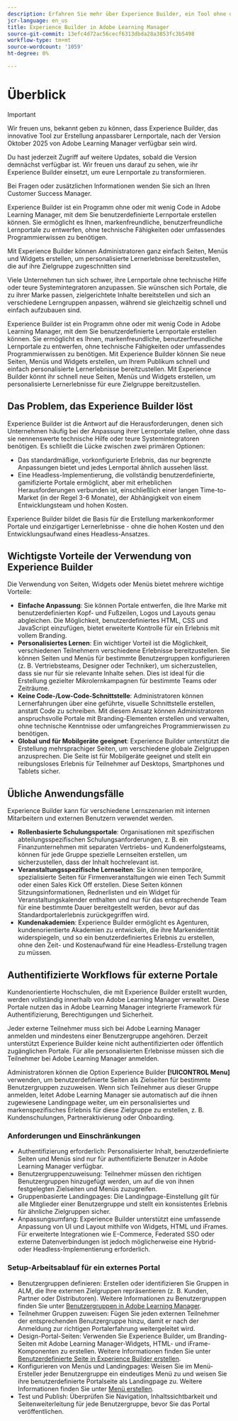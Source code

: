 ```yaml
---
description: Erfahren Sie mehr über Experience Builder, ein Tool ohne oder mit geringem Code in Adobe Learning Manager, mit dem Administratoren Seiten mit Branding-Elementen und benutzerfreundliche Inhalte ohne technische Kenntnisse entwerfen und veröffentlichen können.
jcr-language: en_us
title: Experience Builder in Adobe Learning Manager
source-git-commit: 13efc4d72ac56cecf6313dbda28a3853fc3b5498
workflow-type: tm+mt
source-wordcount: '1059'
ht-degree: 0%

---
```



# Überblick

>[!IMPORTANT]
>
>Wir freuen uns, bekannt geben zu können, dass Experience Builder, das innovative Tool zur Erstellung anpassbarer Lernportale, nach der Version Oktober 2025 von Adobe Learning Manager verfügbar sein wird.
>
>Du hast jederzeit Zugriff auf weitere Updates, sobald die Version demnächst verfügbar ist. Wir freuen uns darauf zu sehen, wie ihr Experience Builder einsetzt, um eure Lernportale zu transformieren.
>
>Bei Fragen oder zusätzlichen Informationen wenden Sie sich an Ihren Customer Success Manager.

Experience Builder ist ein Programm ohne oder mit wenig Code in Adobe Learning Manager, mit dem Sie benutzerdefinierte Lernportale erstellen können. Sie ermöglicht es Ihnen, markenfreundliche, benutzerfreundliche Lernportale zu entwerfen, ohne technische Fähigkeiten oder umfassendes Programmierwissen zu benötigen.

Mit Experience Builder können Administratoren ganz einfach Seiten, Menüs und Widgets erstellen, um personalisierte Lernerlebnisse bereitzustellen, die auf ihre Zielgruppe zugeschnitten sind

Viele Unternehmen tun sich schwer, ihre Lernportale ohne technische Hilfe oder teure Systemintegratoren anzupassen. Sie wünschen sich Portale, die zu ihrer Marke passen, zielgerichtete Inhalte bereitstellen und sich an verschiedene Lerngruppen anpassen, während sie gleichzeitig schnell und einfach aufzubauen sind.

Experience Builder ist ein Programm ohne oder mit wenig Code in Adobe Learning Manager, mit dem Sie benutzerdefinierte Lernportale erstellen können. Sie ermöglicht es Ihnen, markenfreundliche, benutzerfreundliche Lernportale zu entwerfen, ohne technische Fähigkeiten oder umfassendes Programmierwissen zu benötigen.
Mit Experience Builder können Sie neue Seiten, Menüs und Widgets erstellen, um Ihrem Publikum schnell und einfach personalisierte Lernerlebnisse bereitzustellen. Mit Experience Builder könnt ihr schnell neue Seiten, Menüs und Widgets erstellen, um personalisierte Lernerlebnisse für eure Zielgruppe bereitzustellen.

## Das Problem, das Experience Builder löst

Experience Builder ist die Antwort auf die Herausforderungen, denen sich Unternehmen häufig bei der Anpassung ihrer Lernportale stellen, ohne dass sie nennenswerte technische Hilfe oder teure Systemintegratoren benötigen. Es schließt die Lücke zwischen zwei primären Optionen:

* Das standardmäßige, vorkonfigurierte Erlebnis, das nur begrenzte Anpassungen bietet und jedes Lernportal ähnlich aussehen lässt.
* Eine Headless-Implementierung, die vollständig benutzerdefinierte, gamifizierte Portale ermöglicht, aber mit erheblichen Herausforderungen verbunden ist, einschließlich einer langen Time-to-Market (in der Regel 3-6 Monate), der Abhängigkeit von einem Entwicklungsteam und hohen Kosten.

Experience Builder bildet die Basis für die Erstellung markenkonformer Portale und einzigartiger Lernerlebnisse - ohne die hohen Kosten und den Entwicklungsaufwand eines Headless-Ansatzes.

## Wichtigste Vorteile der Verwendung von Experience Builder

Die Verwendung von Seiten, Widgets oder Menüs bietet mehrere wichtige Vorteile:

* **Einfache Anpassung**: Sie können Portale entwerfen, die Ihre Marke mit benutzerdefinierten Kopf- und Fußzeilen, Logos und Layouts genau abgleichen. Die Möglichkeit, benutzerdefiniertes HTML, CSS und JavaScript einzufügen, bietet erweiterte Kontrolle für ein Erlebnis mit vollem Branding.
* **Personalisiertes Lernen**: Ein wichtiger Vorteil ist die Möglichkeit, verschiedenen Teilnehmern verschiedene Erlebnisse bereitzustellen. Sie können Seiten und Menüs für bestimmte Benutzergruppen konfigurieren (z. B. Vertriebsteams, Designer oder Techniker), um sicherzustellen, dass sie nur für sie relevante Inhalte sehen. Dies ist ideal für die Erstellung gezielter Mikrolernkampagnen für bestimmte Teams oder Zeiträume.
* **Keine Code-/Low-Code-Schnittstelle**: Administratoren können Lernerfahrungen über eine geführte, visuelle Schnittstelle erstellen, anstatt Code zu schreiben. Mit diesem Ansatz können Administratoren anspruchsvolle Portale mit Branding-Elementen erstellen und verwalten, ohne technische Kenntnisse oder umfangreiches Programmierwissen zu benötigen.
* **Global und für Mobilgeräte geeignet**: Experience Builder unterstützt die Erstellung mehrsprachiger Seiten, um verschiedene globale Zielgruppen anzusprechen. Die Seite ist für Mobilgeräte geeignet und stellt ein reibungsloses Erlebnis für Teilnehmer auf Desktops, Smartphones und Tablets sicher.

## Übliche Anwendungsfälle

Experience Builder kann für verschiedene Lernszenarien mit internen Mitarbeitern und externen Benutzern verwendet werden.

* **Rollenbasierte Schulungsportale**: Organisationen mit spezifischen abteilungsspezifischen Schulungsanforderungen, z. B. ein Finanzunternehmen mit separaten Vertriebs- und Kundenerfolgsteams, können für jede Gruppe spezielle Lernseiten erstellen, um sicherzustellen, dass der Inhalt hochrelevant ist.
* **Veranstaltungsspezifische Lernseiten**: Sie können temporäre, spezialisierte Seiten für Firmenveranstaltungen wie einen Tech Summit oder einen Sales Kick Off erstellen. Diese Seiten können Sitzungsinformationen, Rednerlisten und ein Widget für Veranstaltungskalender enthalten und nur für das entsprechende Team für eine bestimmte Dauer bereitgestellt werden, bevor auf das Standardportalerlebnis zurückgegriffen wird.
* **Kundenakademien**: Experience Builder ermöglicht es Agenturen, kundenorientierte Akademien zu entwickeln, die ihre Markenidentität widerspiegeln, und so ein benutzerdefiniertes Erlebnis zu erstellen, ohne den Zeit- und Kostenaufwand für eine Headless-Erstellung tragen zu müssen.

## Authentifizierte Workflows für externe Portale

Kundenorientierte Hochschulen, die mit Experience Builder erstellt wurden, werden vollständig innerhalb von Adobe Learning Manager verwaltet. Diese Portale nutzen das in Adobe Learning Manager integrierte Framework für Authentifizierung, Berechtigungen und Sicherheit.

Jeder externe Teilnehmer muss sich bei Adobe Learning Manager anmelden und mindestens einer Benutzergruppe angehören. Derzeit unterstützt Experience Builder keine nicht authentifizierten oder öffentlich zugänglichen Portale. Für alle personalisierten Erlebnisse müssen sich die Teilnehmer bei Adobe Learning Manager anmelden.

Administratoren können die Option Experience Builder **[!UICONTROL Menu]** verwenden, um benutzerdefinierte Seiten als Zielseiten für bestimmte Benutzergruppen zuzuweisen. Wenn sich Teilnehmer aus dieser Gruppe anmelden, leitet Adobe Learning Manager sie automatisch auf die ihnen zugewiesene Landingpage weiter, um ein personalisiertes und markenspezifisches Erlebnis für diese Zielgruppe zu erstellen, z. B. Kundenschulungen, Partneraktivierung oder Onboarding.

### Anforderungen und Einschränkungen

* Authentifizierung erforderlich: Personalisierter Inhalt, benutzerdefinierte Seiten und Menüs sind nur für authentifizierte Benutzer in Adobe Learning Manager verfügbar.
* Benutzergruppenzuweisung: Teilnehmer müssen den richtigen Benutzergruppen hinzugefügt werden, um auf die von ihnen festgelegten Zielseiten und Menüs zuzugreifen.
* Gruppenbasierte Landingpages: Die Landingpage-Einstellung gilt für alle Mitglieder einer Benutzergruppe und stellt ein konsistentes Erlebnis für ähnliche Zielgruppen sicher.
* Anpassungsumfang: Experience Builder unterstützt eine umfassende Anpassung von UI und Layout mithilfe von Widgets, HTML und iFrames. Für erweiterte Integrationen wie E-Commerce, Federated SSO oder externe Datenverbindungen ist jedoch möglicherweise eine Hybrid- oder Headless-Implementierung erforderlich.

### Setup-Arbeitsablauf für ein externes Portal

* Benutzergruppen definieren: Erstellen oder identifizieren Sie Gruppen in ALM, die Ihre externen Zielgruppen repräsentieren (z. B. Kunden, Partner oder Distributoren). Weitere Informationen zu Benutzergruppen finden Sie unter [Benutzergruppen in Adobe Learning Manager](/help/migrated/administrators/feature-summary/user-group.md).
* Teilnehmer Gruppen zuweisen: Fügen Sie jeden externen Teilnehmer der entsprechenden Benutzergruppe hinzu, damit er nach der Anmeldung zur richtigen Portalerfahrung weitergeleitet wird.
* Design-Portal-Seiten: Verwenden Sie Experience Builder, um Branding-Seiten mit Adobe Learning Manager-Widgets, HTML- und iFrame-Komponenten zu erstellen. Weitere Informationen finden Sie unter [Benutzerdefinierte Seite in Experience Builder erstellen](/help/migrated/administrators/feature-summary/experience-builder/create-a-page.md).
* Konfigurieren von Menüs und Landingpages: Weisen Sie im Menü-Ersteller jeder Benutzergruppe ein eindeutiges Menü zu und weisen Sie ihre benutzerdefinierte Portalseite als Landingpage zu. Weitere Informationen finden Sie unter [Menü erstellen](/help/migrated/administrators/feature-summary/experience-builder/create-a-menu.md).
* Test und Publish: Überprüfen Sie Navigation, Inhaltssichtbarkeit und Seitenweiterleitung für jede Benutzergruppe, bevor Sie das Portal veröffentlichen.
